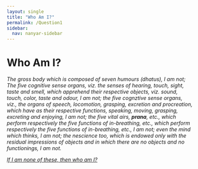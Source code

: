 ```yaml
---
layout: single
title: "Who Am I?"
permalink: /Question1
sidebar:
  nav: nanyar-sidebar
---
```


# Who Am I?

_The gross body which is composed of seven humours (dhatus), I am not;
The five cognitive sense organs, viz. the senses of hearing, touch, sight, taste and smell, which apprehend their respective objects,
viz. sound, touch, color, taste and odour, I am not; the five cognztive sense organs, viz., the organs of speech, locomotion, grasping, excretion and procreation,
which have as their respective functions, speaking, moving, grasping, excreting and enjoying, I am not;
the five vital airs, **prana**, etc., which perform respectively the five functions of in-breathing, etc., which perform respectively the five functions of
in-breathing, etc., I am not; even the mind which thinks, I am not; the nescience too, which is endowed only with the residual impressions of objects and in which there are no objects and no functionings, I am not._





[_If I am none of these, then who am I?_](/Question2)
